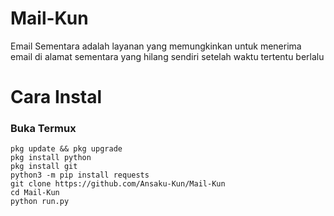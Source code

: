 # Mail-Kun
Email Sementara adalah layanan yang memungkinkan untuk menerima email di alamat sementara yang hilang sendiri setelah waktu tertentu berlalu

# Cara Instal
### Buka Termux
```
pkg update && pkg upgrade
pkg install python
pkg install git
python3 -m pip install requests
git clone https://github.com/Ansaku-Kun/Mail-Kun
cd Mail-Kun
python run.py
```
